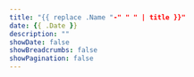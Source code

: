 ```yaml
---
title: "{{ replace .Name "-" " " | title }}"
date: {{ .Date }}
description: ""
showDate: false
showBreadcrumbs: false
showPagination: false
---
```


